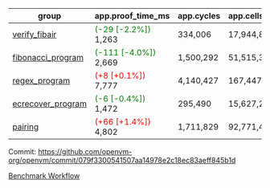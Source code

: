 | group | app.proof_time_ms | app.cycles | app.cells_used | leaf.proof_time_ms | leaf.cycles | leaf.cells_used |
| -- | -- | -- | -- | -- | -- | -- |
| [verify_fibair](https://github.com/openvm-org/openvm/blob/benchmark-results/benchmarks-pr/1517/verify_fibair-079f3300541507aa14978e2c18ec83aeff845b1d.md) |<span style='color: green'>(-29 [-2.2%])</span> 1,263 |  334,006 |  17,944,814 |- | - | - |
| [fibonacci_program](https://github.com/openvm-org/openvm/blob/benchmark-results/benchmarks-pr/1517/fibonacci-079f3300541507aa14978e2c18ec83aeff845b1d.md) |<span style='color: green'>(-111 [-4.0%])</span> 2,669 |  1,500,292 |  51,515,344 |- | - | - |
| [regex_program](https://github.com/openvm-org/openvm/blob/benchmark-results/benchmarks-pr/1517/regex-079f3300541507aa14978e2c18ec83aeff845b1d.md) |<span style='color: red'>(+8 [+0.1%])</span> 7,777 |  4,140,427 |  167,447,871 |- | - | - |
| [ecrecover_program](https://github.com/openvm-org/openvm/blob/benchmark-results/benchmarks-pr/1517/ecrecover-079f3300541507aa14978e2c18ec83aeff845b1d.md) |<span style='color: green'>(-6 [-0.4%])</span> 1,472 |  295,490 |  15,627,255 |- | - | - |
| [pairing](https://github.com/openvm-org/openvm/blob/benchmark-results/benchmarks-pr/1517/pairing-079f3300541507aa14978e2c18ec83aeff845b1d.md) |<span style='color: red'>(+66 [+1.4%])</span> 4,802 |  1,711,829 |  92,771,449 |- | - | - |


Commit: https://github.com/openvm-org/openvm/commit/079f3300541507aa14978e2c18ec83aeff845b1d

[Benchmark Workflow](https://github.com/openvm-org/openvm/actions/runs/14060996970)

